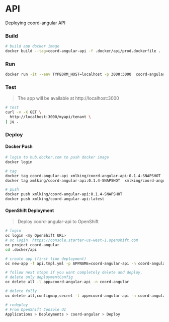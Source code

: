 API
===
Deploying coord-angular API

### Build
```bash
# build app docker image
docker build --tag=coord-angular-api -f .docker/api/prod.dockerfile . 
```

### Run
```bash
docker run -it --env TYPEORM_HOST=localhost -p 3000:3000  coord-angular-api
```

### Test

> The app will be available at http://localhost:3000

```bash
# test
curl -v -X GET \
  http://localhost:3000/myapi/tenant \
| jq .
```


### Deploy

#### Docker Push
```bash
# login to hub.docker.com to push docker image
docker login

# tag
docker tag coord-angular-api xmlking/coord-angular-api:0.1.4-SNAPSHOT
docker tag xmlking/coord-angular-api:0.1.4-SNAPSHOT  xmlking/coord-angular-api:latest

# push
docker push xmlking/coord-angular-api:0.1.4-SNAPSHOT
docker push xmlking/coord-angular-api:latest
```

#### OpenShift Deployment
> Deploy coord-angular-api to OpenShift

```bash
# login
oc login <my OpenShift URL>
# oc login  https://console.starter-us-west-1.openshift.com
oc project coord-angular
cd .docker/api

# create app (first time deployment)
oc new-app -f api.tmpl.yml -p APPNAME=coord-angular-api -n coord-angular

# follow next steps if you want completely delete and deploy.
# delete only deploymentConfig
oc delete all -l app=coord-angular-api -n coord-angular

# delete fully
oc delete all,configmap,secret -l app=coord-angular-api -n coord-angular

# redeploy
# From OpenShift Console UI
Applications > Deployments > coord-angular > Deploy 
```
 

